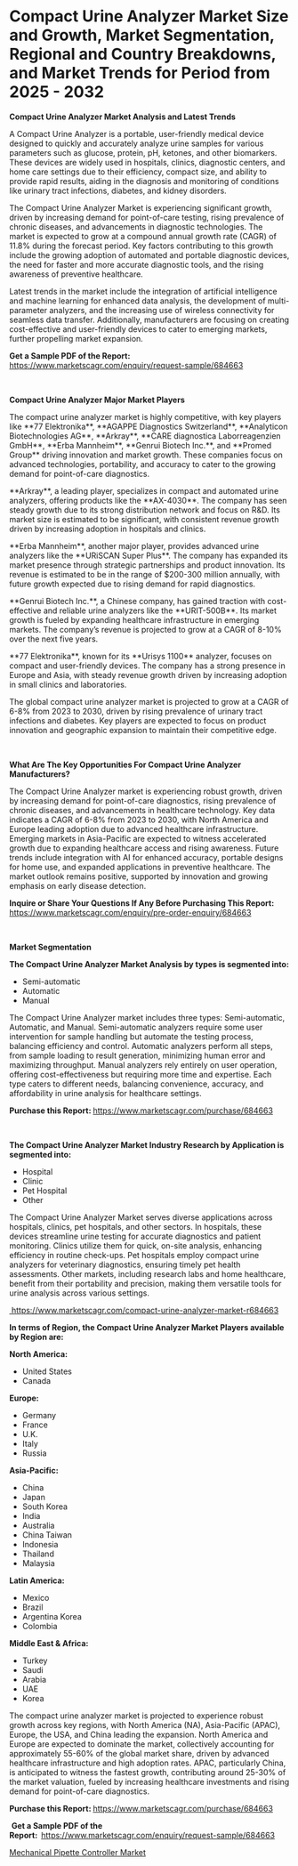 <p><h1>Compact Urine Analyzer Market Size and Growth, Market Segmentation, Regional and Country Breakdowns, and Market Trends for Period from 2025 -  2032</h1></p><p><strong>Compact Urine Analyzer Market Analysis and Latest Trends</strong></p>
<p><p>A Compact Urine Analyzer is a portable, user-friendly medical device designed to quickly and accurately analyze urine samples for various parameters such as glucose, protein, pH, ketones, and other biomarkers. These devices are widely used in hospitals, clinics, diagnostic centers, and home care settings due to their efficiency, compact size, and ability to provide rapid results, aiding in the diagnosis and monitoring of conditions like urinary tract infections, diabetes, and kidney disorders.</p><p>The Compact Urine Analyzer Market is experiencing significant growth, driven by increasing demand for point-of-care testing, rising prevalence of chronic diseases, and advancements in diagnostic technologies. The market is expected to grow at a compound annual growth rate (CAGR) of 11.8% during the forecast period. Key factors contributing to this growth include the growing adoption of automated and portable diagnostic devices, the need for faster and more accurate diagnostic tools, and the rising awareness of preventive healthcare.</p><p>Latest trends in the market include the integration of artificial intelligence and machine learning for enhanced data analysis, the development of multi-parameter analyzers, and the increasing use of wireless connectivity for seamless data transfer. Additionally, manufacturers are focusing on creating cost-effective and user-friendly devices to cater to emerging markets, further propelling market expansion.</p></p>
<p><strong>Get a Sample PDF of the Report:&nbsp;</strong> <a href="https://www.marketscagr.com/enquiry/request-sample/684663?utm_campaign=1995&utm_medium=2&utm_source=Github&utm_content=ia&utm_term=20012025&utm_id=compact-urine-analyzer">https://www.marketscagr.com/enquiry/request-sample/684663</a></p>
<p>&nbsp;</p>
<p><strong>Compact Urine Analyzer Major Market Players</strong></p>
<p><p>The compact urine analyzer market is highly competitive, with key players like **77 Elektronika**, **AGAPPE Diagnostics Switzerland**, **Analyticon Biotechnologies AG**, **Arkray**, **CARE diagnostica Laborreagenzien GmbH**, **Erba Mannheim**, **Genrui Biotech Inc.**, and **Promed Group** driving innovation and market growth. These companies focus on advanced technologies, portability, and accuracy to cater to the growing demand for point-of-care diagnostics.</p><p>**Arkray**, a leading player, specializes in compact and automated urine analyzers, offering products like the **AX-4030**. The company has seen steady growth due to its strong distribution network and focus on R&D. Its market size is estimated to be significant, with consistent revenue growth driven by increasing adoption in hospitals and clinics.</p><p>**Erba Mannheim**, another major player, provides advanced urine analyzers like the **URiSCAN Super Plus**. The company has expanded its market presence through strategic partnerships and product innovation. Its revenue is estimated to be in the range of $200-300 million annually, with future growth expected due to rising demand for rapid diagnostics.</p><p>**Genrui Biotech Inc.**, a Chinese company, has gained traction with cost-effective and reliable urine analyzers like the **URIT-500B**. Its market growth is fueled by expanding healthcare infrastructure in emerging markets. The company’s revenue is projected to grow at a CAGR of 8-10% over the next five years.</p><p>**77 Elektronika**, known for its **Urisys 1100** analyzer, focuses on compact and user-friendly devices. The company has a strong presence in Europe and Asia, with steady revenue growth driven by increasing adoption in small clinics and laboratories.</p><p>The global compact urine analyzer market is projected to grow at a CAGR of 6-8% from 2023 to 2030, driven by rising prevalence of urinary tract infections and diabetes. Key players are expected to focus on product innovation and geographic expansion to maintain their competitive edge.</p></p>
<p>&nbsp;</p>
<p><strong>What Are The Key Opportunities For Compact Urine Analyzer Manufacturers?</strong></p>
<p><p>The Compact Urine Analyzer market is experiencing robust growth, driven by increasing demand for point-of-care diagnostics, rising prevalence of chronic diseases, and advancements in healthcare technology. Key data indicates a CAGR of 6-8% from 2023 to 2030, with North America and Europe leading adoption due to advanced healthcare infrastructure. Emerging markets in Asia-Pacific are expected to witness accelerated growth due to expanding healthcare access and rising awareness. Future trends include integration with AI for enhanced accuracy, portable designs for home use, and expanded applications in preventive healthcare. The market outlook remains positive, supported by innovation and growing emphasis on early disease detection.</p></p>
<p><strong>Inquire or Share Your Questions If Any Before Purchasing This Report:</strong> <a href="https://www.marketscagr.com/enquiry/pre-order-enquiry/684663?utm_campaign=1995&utm_medium=2&utm_source=Github&utm_content=ia&utm_term=20012025&utm_id=compact-urine-analyzer">https://www.marketscagr.com/enquiry/pre-order-enquiry/684663</a></p>
<p>&nbsp;</p>
<p><strong>Market Segmentation</strong></p>
<p><strong>The Compact Urine Analyzer Market Analysis by types is segmented into:</strong></p>
<p><ul><li>Semi-automatic</li><li>Automatic</li><li>Manual</li></ul></p>
<p><p>The Compact Urine Analyzer market includes three types: Semi-automatic, Automatic, and Manual. Semi-automatic analyzers require some user intervention for sample handling but automate the testing process, balancing efficiency and control. Automatic analyzers perform all steps, from sample loading to result generation, minimizing human error and maximizing throughput. Manual analyzers rely entirely on user operation, offering cost-effectiveness but requiring more time and expertise. Each type caters to different needs, balancing convenience, accuracy, and affordability in urine analysis for healthcare settings.</p></p>
<p><strong>Purchase this Report:&nbsp;</strong><a href="https://www.marketscagr.com/purchase/684663?utm_campaign=1995&utm_medium=2&utm_source=Github&utm_content=ia&utm_term=20012025&utm_id=compact-urine-analyzer">https://www.marketscagr.com/purchase/684663</a></p>
<p>&nbsp;</p>
<p><strong>The Compact Urine Analyzer Market Industry Research by Application is segmented into:</strong></p>
<p><ul><li>Hospital</li><li>Clinic</li><li>Pet Hospital</li><li>Other</li></ul></p>
<p><p>The Compact Urine Analyzer Market serves diverse applications across hospitals, clinics, pet hospitals, and other sectors. In hospitals, these devices streamline urine testing for accurate diagnostics and patient monitoring. Clinics utilize them for quick, on-site analysis, enhancing efficiency in routine check-ups. Pet hospitals employ compact urine analyzers for veterinary diagnostics, ensuring timely pet health assessments. Other markets, including research labs and home healthcare, benefit from their portability and precision, making them versatile tools for urine analysis across various settings.</p></p>
<p><a href="https://www.marketscagr.com/compact-urine-analyzer-market-r684663?utm_campaign=1995&utm_medium=2&utm_source=Github&utm_content=ia&utm_term=20012025&utm_id=compact-urine-analyzer">&nbsp;https://www.marketscagr.com/compact-urine-analyzer-market-r684663</a></p>
<p><strong>In terms of Region, the Compact Urine Analyzer Market Players available by Region are:</strong></p>
<p>
    <p> <strong> North America: </strong>
        <ul>
            <li>United States</li>
            <li>Canada</li>
        </ul>
        </p> 
    <p> <strong> Europe: </strong>
        <ul>
            <li>Germany</li>
            <li>France</li>
            <li>U.K.</li>
            <li>Italy</li>
            <li>Russia</li>
        </ul>
        </p> 
    <p> <strong> Asia-Pacific: </strong>
        <ul>
            <li>China</li>
            <li>Japan</li>
            <li>South Korea</li>
            <li>India</li>
            <li>Australia</li>
            <li>China Taiwan</li>
            <li>Indonesia</li>
            <li>Thailand</li>
            <li>Malaysia</li>
        </ul>
        </p> 
    <p> <strong> Latin America: </strong>
        <ul>
            <li>Mexico</li>
            <li>Brazil</li>
            <li>Argentina Korea</li>
            <li>Colombia</li>
        </ul>
        </p> 
    <p> <strong> Middle East & Africa: </strong>
        <ul>
            <li>Turkey</li>
            <li>Saudi</li>
            <li>Arabia</li>
            <li>UAE</li>
            <li>Korea</li>
        </ul>
    </p>
    </p>
<p><p>The compact urine analyzer market is projected to experience robust growth across key regions, with North America (NA), Asia-Pacific (APAC), Europe, the USA, and China leading the expansion. North America and Europe are expected to dominate the market, collectively accounting for approximately 55-60% of the global market share, driven by advanced healthcare infrastructure and high adoption rates. APAC, particularly China, is anticipated to witness the fastest growth, contributing around 25-30% of the market valuation, fueled by increasing healthcare investments and rising demand for point-of-care diagnostics.</p></p>
<p><strong>Purchase this Report: </strong><a href="https://www.marketscagr.com/purchase/684663?utm_campaign=1995&utm_medium=2&utm_source=Github&utm_content=ia&utm_term=20012025&utm_id=compact-urine-analyzer">https://www.marketscagr.com/purchase/684663</a></p>
<p>&nbsp;<strong>Get a Sample PDF of the Report:&nbsp;&nbsp;</strong><a href="https://www.marketscagr.com/enquiry/request-sample/684663?utm_campaign=1995&utm_medium=2&utm_source=Github&utm_content=ia&utm_term=20012025&utm_id=compact-urine-analyzer">https://www.marketscagr.com/enquiry/request-sample/684663</a></p>
<p><strong></strong></p>
<p><p><a href="https://github.com/ashepherd82/Market-Research-Report-List-6/blob/main/mechanical-pipette-controller-market.md?utm_campaign=1995&utm_medium=2&utm_source=Github&utm_content=ia&utm_term=20012025&utm_id=compact-urine-analyzer">Mechanical Pipette Controller Market</a></p></p>